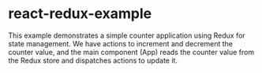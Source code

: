 # react-redux-example

This example demonstrates a simple counter application using Redux for state management. We have actions to increment and decrement the counter value, and the main component (App) reads the counter value from the Redux store and dispatches actions to update it.